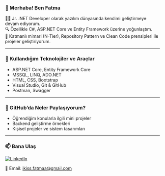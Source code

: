 ### 👋 Merhaba! Ben Fatma

🧑‍💻 Jr. .NET Developer olarak yazılım dünyasında kendimi geliştirmeye devam ediyorum.  
🔍 Özellikle C#, ASP.NET Core ve Entity Framework üzerine yoğunlaştım.  
🧱 Katmanlı mimari (N-Tier), Repository Pattern ve Clean Code prensipleri ile projeler geliştiriyorum.

---

### 🚀 Kullandığım Teknolojiler ve Araçlar

- ASP.NET Core, Entity Framework Core
- MSSQL, LINQ, ADO.NET
- HTML, CSS, Bootstrap
- Visual Studio, Git & GitHub
- Postman, Swagger

---

### 📂 GitHub’da Neler Paylaşıyorum?

- Öğrendiğim konularla ilgili mini projeler
- Backend geliştirme örnekleri
- Kişisel projeler ve sistem tasarımları

---

### 📫 Bana Ulaş

[<img src="https://img.icons8.com/ios-filled/30/0077B5/linkedin.png" alt="LinkedIn"/>](https://www.linkedin.com/in/fatma-ikis/)

📧 Email: ikiss.fatmaa@gmail.com

